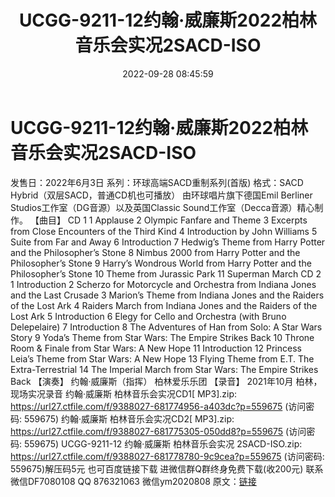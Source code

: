 ﻿---
title: UCGG-9211-12约翰·威廉斯2022柏林音乐会实况2SACD-ISO
date: 2022-09-28 08:45:59
categories: 新碟专辑、稀有等精品
tags: 纯音雅乐
---
# UCGG-9211-12约翰·威廉斯2022柏林音乐会实况2SACD-ISO

发售日：2022年6月3日
系列：环球高端SACD重制系列(首版)
格式：SACD Hybrid（双层SACD，普通CD机也可播放）
由环球唱片旗下德国Emil Berliner Studios工作室（DG音源）以及英国Classic
Sound工作室（Decca音源）精心制作。
【曲目】
CD 1
1 Applause
2 Olympic Fanfare and Theme
3 Excerpts from Close Encounters of the Third Kind
4 Introduction by John Williams
5 Suite from Far and Away
6 Introduction
7 Hedwig’s Theme from Harry Potter and the Philosopher’s
Stone
8 Nimbus 2000 from Harry Potter and the Philosopher’s
Stone
9 Harry’s Wondrous World from Harry Potter and the
Philosopher’s Stone
10 Theme from Jurassic Park
11 Superman March
CD 2
1 Introduction
2 Scherzo for Motorcycle and Orchestra from Indiana Jones and
the Last Crusade
3 Marion’s Theme from Indiana Jones and the Raiders of the
Lost Ark
4 Raiders March from Indiana Jones and the Raiders of the Lost
Ark
5 Introduction
6 Elegy for Cello and Orchestra (with Bruno Delepelaire)
7 Introduction
8 The Adventures of Han from Solo: A Star Wars Story
9 Yoda’s Theme from Star Wars: The Empire Strikes Back
10 Throne Room & Finale from Star Wars: A New Hope
11 Introduction
12 Princess Leia’s Theme from Star Wars: A New Hope
13 Flying Theme from E.T. The Extra-Terrestrial
14 The Imperial March from Star Wars: The Empire Strikes
Back
【演奏】
约翰·威廉斯（指挥）
柏林爱乐乐团
【录音】
2021年10月
柏林，现场实况录音
约翰·威廉斯 柏林音乐会实况CD1[ MP3].zip: https://url27.ctfile.com/f/9388027-681774956-a403dc?p=559675
(访问密码: 559675)
约翰·威廉斯 柏林音乐会实况CD2[ MP3].zip: https://url27.ctfile.com/f/9388027-681775305-050dd8?p=559675
(访问密码: 559675)
UCGG-9211-12 约翰·威廉斯 柏林音乐会实况 2SACD-ISO.zip: https://url27.ctfile.com/f/9388027-681778780-9c9cea?p=559675
(访问密码: 559675)解压码5元
也可百度链接下载
进微信群Q群终身免费下载(收200元)
联系微信DF7080108 QQ 876321063
微信ym2020808
原文：[链接](https://blog.sina.com.cn/s/blog_1647c7e7601030zn9.html)